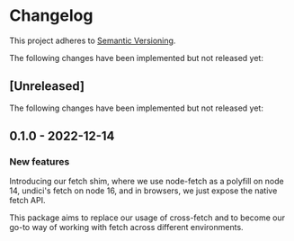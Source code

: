 # Changelog

This project adheres to [Semantic Versioning](http://semver.org/spec/v2.0.0.html).

The following changes have been implemented but not released yet:

## [Unreleased]

The following changes have been implemented but not released yet:

## 0.1.0 - 2022-12-14

### New features

Introducing our fetch shim, where we use node-fetch as a polyfill on node 14,
undici's fetch on node 16, and in browsers, we just expose the native fetch API.

This package aims to replace our usage of cross-fetch and to become our go-to
way of working with fetch across different environments.
